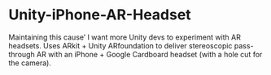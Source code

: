 # Unity-iPhone-AR-Headset
 Maintaining this cause’ I want more Unity devs to experiment with AR headsets. Uses ARkit + Unity ARfoundation to deliver stereoscopic pass-through AR with an iPhone + Google Cardboard headset (with a hole cut for the camera).
